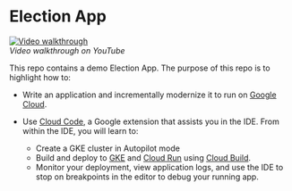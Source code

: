 # Election App

[![Video walkthrough](https://img.youtube.com/vi/XAkGju1h_Ac/0.jpg)](https://www.youtube.com/watch?v=XAkGju1h_Ac)  
*Video walkthrough on YouTube*

This repo contains a demo Election App. The purpose of this repo is to
highlight how to:

- Write an application and incrementally modernize it to run on [Google Cloud].
- Use [Cloud Code], a Google extension that assists you in the IDE. From within the IDE, you will learn to:

  - Create a GKE cluster in Autopilot mode
  - Build and deploy to [GKE] and [Cloud Run] using [Cloud Build].
  - Monitor your deployment, view application logs, and use the IDE to stop on breakpoints in the editor to debug your running app.




<!-- links -->
[Cloud Build]:
https://cloud.google.com/build

[Cloud Code]:
https://cloud.google.com/code

[Cloud Deploy]:
https://cloud.google.com/deploy

[Cloud Ops]:
https://cloud.google.com/products/operations

[Cloud Run]:
https://cloud.google.com/run

[GKE]:
https://cloud.google.com/kubernetes-engine

[Google Cloud]:
https://cloud.google.com
